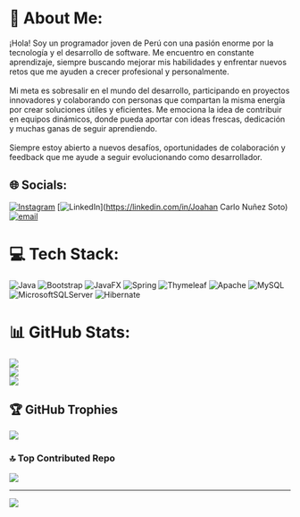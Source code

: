 # 💫 About Me:
¡Hola! Soy un programador joven de Perú con una pasión enorme por la tecnología y el desarrollo de software. Me encuentro en constante aprendizaje, siempre buscando mejorar mis habilidades y enfrentar nuevos retos que me ayuden a crecer profesional y personalmente.<br><br>Mi meta es sobresalir en el mundo del desarrollo, participando en proyectos innovadores y colaborando con personas que compartan la misma energía por crear soluciones útiles y eficientes. Me emociona la idea de contribuir en equipos dinámicos, donde pueda aportar con ideas frescas, dedicación y muchas ganas de seguir aprendiendo.<br><br>Siempre estoy abierto a nuevos desafíos, oportunidades de colaboración y feedback que me ayude a seguir evolucionando como desarrollador.


## 🌐 Socials:
[![Instagram](https://img.shields.io/badge/Instagram-%23E4405F.svg?logo=Instagram&logoColor=white)](https://instagram.com/joahancito456) [![LinkedIn](https://img.shields.io/badge/LinkedIn-%230077B5.svg?logo=linkedin&logoColor=white)](https://linkedin.com/in/Joahan Carlo Nuñez Soto) [![email](https://img.shields.io/badge/Email-D14836?logo=gmail&logoColor=white)](mailto:joahan_456@outlook.com) 

# 💻 Tech Stack:
![Java](https://img.shields.io/badge/java-%23ED8B00.svg?style=for-the-badge&logo=openjdk&logoColor=white) ![Bootstrap](https://img.shields.io/badge/bootstrap-%238511FA.svg?style=for-the-badge&logo=bootstrap&logoColor=white) ![JavaFX](https://img.shields.io/badge/javafx-%23FF0000.svg?style=for-the-badge&logo=javafx&logoColor=white) ![Spring](https://img.shields.io/badge/spring-%236DB33F.svg?style=for-the-badge&logo=spring&logoColor=white) ![Thymeleaf](https://img.shields.io/badge/Thymeleaf-%23005C0F.svg?style=for-the-badge&logo=Thymeleaf&logoColor=white) ![Apache](https://img.shields.io/badge/apache-%23D42029.svg?style=for-the-badge&logo=apache&logoColor=white) ![MySQL](https://img.shields.io/badge/mysql-4479A1.svg?style=for-the-badge&logo=mysql&logoColor=white) ![MicrosoftSQLServer](https://img.shields.io/badge/Microsoft%20SQL%20Server-CC2927?style=for-the-badge&logo=microsoft%20sql%20server&logoColor=white) ![Hibernate](https://img.shields.io/badge/Hibernate-59666C?style=for-the-badge&logo=Hibernate&logoColor=white)
# 📊 GitHub Stats:
![](https://github-readme-stats.vercel.app/api?username=Joahan&theme=tokyonight&hide_border=false&include_all_commits=false&count_private=false)<br/>
![](https://nirzak-streak-stats.vercel.app/?user=Joahan&theme=tokyonight&hide_border=false)<br/>
![](https://github-readme-stats.vercel.app/api/top-langs/?username=Joahan&theme=tokyonight&hide_border=false&include_all_commits=false&count_private=false&layout=compact)

## 🏆 GitHub Trophies
![](https://github-profile-trophy.vercel.app/?username=Joahan&theme=nord&no-frame=false&no-bg=true&margin-w=4)

### 🔝 Top Contributed Repo
![](https://github-contributor-stats.vercel.app/api?username=Joahan&limit=5&theme=dark&combine_all_yearly_contributions=true)

---
[![](https://visitcount.itsvg.in/api?id=Joahan&icon=0&color=0)](https://visitcount.itsvg.in)

<!-- Proudly created with GPRM ( https://gprm.itsvg.in ) -->
